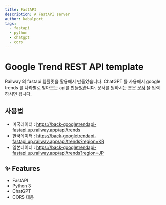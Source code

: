 ```yaml
---
title: FastAPI
description: A FastAPI server
author: kabalport
tags:
  - fastapi
  - python
  - chatgpt
  - cors
---
```


# Google Trend REST API template

Railway 의 fastapi 템플릿을 활용해서 만들었습니다. 
ChatGPT 를 사용해서 google trends 를 나라별로 받아오는 api를 만들었습니다.
문서를 원하시는 분은 [문서](https://back-googletrendapi-fastapi.up.railway.app/redoc) 을 입력하시면 됩니다.

## 사용법 

- 미국데이터 : https://back-googletrendapi-fastapi.up.railway.app/api/trends
- 한국데이터 : https://back-googletrendapi-fastapi.up.railway.app/api/trends?region=KR
- 일본데이터 : https://back-googletrendapi-fastapi.up.railway.app/api/trends?region=JP

## ✨ Features

- FastAPI
- Python 3
- ChatGPT
- CORS 대응
